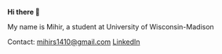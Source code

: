 **Hi there 👋**

My name is Mihir, a student at University of Wisconsin-Madison

Contact:
mihirs1410@gmail.com
[LinkedIn](https://www.linkedin.com/in/msahu14/)

